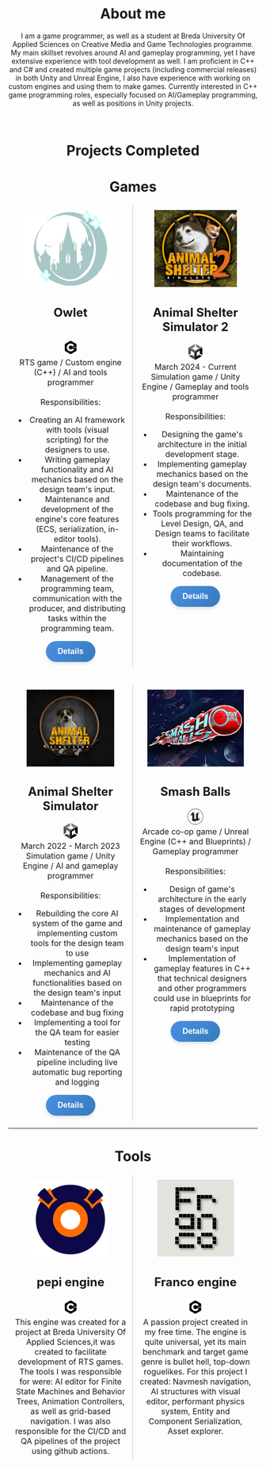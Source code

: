 
<head>
    <meta charset="UTF-8">
    <meta name="viewport" content="width=device-width, initial-scale=1.0">
    <title>Image Links with Descriptions</title>
    <style>
        .container-wrapper {
        display: flex;
        width: 100%;
        height: 100%;
        justify-content: start;
        align-items: flex-start; /* Align items from the top */
        }
        .container {
            display: flex;
            flex-direction: column;
            flex: 1;
            margin: 1px;
            padding: 10px;
            align-items: center;
            justify-content: flex-start; /* Align content at the top */
        }
        .container:not(:last-child) {
            border-right: 1px solid #ccc;
        }
        .description {
            margin: 0 !important;
            padding: 0 !important;
            font-size: 16px;
            text-align: center;
            top: 0;
        }
        .avatar
        {
                max-width:230px;
                max-height:155px;
        }
        .pretty-button {
    background: linear-gradient(135deg, #4a90e2, #357ABD); /* Toned-down blue gradient */
    border: none;
    border-radius: 25px; /* Rounded edges */
    color: white; /* White text */
    padding: 12px 24px; /* Comfortable padding */
    font-size: 16px; /* Readable font size */
    font-weight: bold;
    cursor: pointer; /* Pointer cursor on hover */
    box-shadow: 0 4px 6px rgba(0, 0, 0, 0.1); /* Soft shadow for depth */
    transition: all 0.3s ease; /* Smooth transitions */
}
.pretty-button:hover {
    background: linear-gradient(135deg, #357ABD, #4a90e2); /* Slightly reversed gradient on hover */
    box-shadow: 0 6px 10px rgba(0, 0, 0, 0.2); /* Slightly deeper shadow */
    transform: translateY(-2px); /* Slight lift on hover */
}
.pretty-button:active {
    background: linear-gradient(135deg, #326da8, #2d6a9f); /* Darker blues for active state */
    box-shadow: 0 2px 4px rgba(0, 0, 0, 0.2); /* Smaller shadow on click */
    transform: translateY(1px); /* Button press effect */
}
    </style>
        <link src="http://maxcdn.bootstrapcdn.com/font-awesome/4.1.0/css/font-awesome.min.css" rel="stylesheet">
</head>

<div>

<h1 style = "text-align: center"> About me </h1>

<p style= "text-align:center">
I am a game programmer, as well as a student at Breda University Of Applied Sciences on Creative Media and Game Technologies programme. My main skillset revolves around AI and gameplay programming, yet I have extensive experience with tool development as well. I am proficient in C++ and C# and created multiple game projects (including commercial releases) in both Unity and Unreal Engine, I also have experience with working on custom engines and using them to make games. 
Currently interested in C++ game programming roles, especially focused on AI/Gameplay programming, as well as positions in Unity projects.
</p>

</div>

<div>
<br/>
<h1 style = "text-align: center"> Projects Completed </h1>

<h1 style = "text-align: center">Games</h1>

 <div class="container-wrapper">
    <!-- Container 1 -->
    <div class="container">
        <a href="https://buas.itch.io/owlet" target="_blank">
            <img class="avatar" src="Images/owlet.png" alt="Placeholder Image" />
        </a>
        <div class="description">
            <h2>Owlet</h2>
            <br />
            <img src="Images/cpp.svg" alt="C++" style="width:32px" />
            <br />
            RTS game / Custom engine (C++) / AI and tools programmer
            <br /><br />
            Responsibilities:
            <ul>
                <li>Creating an AI framework with tools (visual scripting) for the designers to use.</li>
                <li>Writing gameplay functionality and AI mechanics based on the design team's input.</li>
                <li>Maintenance and development of the engine's core features (ECS, serialization, in-editor tools).</li>
                <li>Maintenance of the project's CI/CD pipelines and QA pipeline.</li>
                <li>Management of the programming team, communication with the producer, and distributing tasks within the programming team.</li>
            </ul>
            <button class = "pretty-button"> Details</button>
        </div>
    </div>
    <!-- Container 2 -->
    <div class="container">
        <a href="https://store.steampowered.com/app/2658510/Animal_Shelter_2/" target="_blank">
            <img src="Images/Animal2.png" class="avatar" alt="Placeholder Image" />
        </a>
        <div class="description">
            <h2>Animal Shelter Simulator 2</h2>
            <img src="Images/unity.png" alt="Unity" style="width:32px" />
            <br />
            March 2024 - Current
            <br />
            Simulation game / Unity Engine / Gameplay and tools programmer
            <br /><br />
            Responsibilities:
            <ul>
                <li>Designing the game's architecture in the initial development stage.</li>
                <li>Implementing gameplay mechanics based on the design team's documents.</li>
                <li>Maintenance of the codebase and bug fixing.</li>
                <li>Tools programming for the Level Design, QA, and Design teams to facilitate their workflows.</li>
                <li>Maintaining documentation of the codebase.</li>
            </ul>
        </div>
        <button class= "pretty-button"> Details</button>
    </div>
</div>

<br/>
<br/>
<div class="container-wrapper">
    <!-- Container 1 -->
    <div class="container">
        <a href="https://store.steampowered.com/app/1239320/Animal_Shelter/" target="_blank">
            <img src="Images/Animal 1.png" alt="Placeholder Image" class="avatar" />
        </a>
        <div class="description">
            <h2>Animal Shelter Simulator</h2>
            <img src="Images/unity.png" alt="Unity" style="width:32px" />
            <br />
            March 2022 - March 2023
            <br />
            Simulation game / Unity Engine / AI and gameplay programmer
            <br /><br />
            Responsibilities:
            <ul>
                <li>Rebuilding the core AI system of the game and implementing custom tools for the design team to use</li>
                <li>Implementing gameplay mechanics and AI functionalities based on the design team's input</li>
                <li>Maintenance of the codebase and bug fixing</li>
                <li>Implementing a tool for the QA team for easier testing</li>
                <li>Maintenance of the QA pipeline including live automatic bug reporting and logging</li>
            </ul>
        </div>
        <button class= "pretty-button"> Details</button>
    </div>
    <!-- Container 2 -->
    <div class="container">
        <a href="https://vittoriobellinello.itch.io/team-moth" target="_blank">
            <img src="Images/Smash balls.png" alt="Placeholder Image" class="avatar" />
        </a>
        <div class="description">
            <h2>Smash Balls</h2>
            <svg xmlns="http://www.w3.org/2000/svg" width="2em" height="2em" viewBox="0 0 24 24">
                <path fill="currentColor"
                    d="M12 0a12 12 0 1 0 12 12A12 12 0 0 0 12 0m0 23.52A11.52 11.52 0 1 1 23.52 12A11.52 11.52 0 0 1 12 23.52m7.13-9.791c-.206.997-1.126 3.557-4.06 4.942l-1.179-1.325l-1.988 2a7.34 7.34 0 0 1-5.804-2.978a3 3 0 0 0 .65.123c.326.006.678-.114.678-.66v-5.394a.89.89 0 0 0-1.116-.89c-.92.212-1.656 2.509-1.656 2.509a7.3 7.3 0 0 1 2.528-5.597a7.4 7.4 0 0 1 3.73-1.721c-1.006.573-1.57 1.507-1.57 2.29c0 1.262.76 1.109.984.923v7.28a1.2 1.2 0 0 0 .148.256a1.08 1.08 0 0 0 .88.445c.76 0 1.747-.868 1.747-.868V9.172c0-.6-.452-1.324-.905-1.572c0 0 .838-.149 1.484.346a6 6 0 0 1 .387-.425c1.508-1.48 2.929-1.902 4.112-2.112c0 0-2.151 1.69-2.151 3.96c0 1.687.043 5.801.043 5.801c.799.771 1.986-.342 3.059-1.441Z"/>
            </svg>
            <br />
            Arcade co-op game / Unreal Engine (C++ and Blueprints) / Gameplay programmer
            <br /><br />
            Responsibilities:
            <ul>
                <li>Design of game's architecture in the early stages of development</li>
                <li>Implementation and maintenance of gameplay mechanics based on the design team's input</li>
                <li>Implementation of gameplay features in C++ that technical designers and other programmers could use in blueprints for rapid prototyping</li>
            </ul>
        </div>
        <button class= "pretty-button"> Details</button>
    </div>
</div>

<hr/>
<h1 style = "text-align: center">Tools</h1>

 <div class="container-wrapper">
        <div class="container">
            <a href="https://www.example.com" target="_blank">
                <img src="Images/pepi_engine_logo_small.png" alt="Placeholder Image" class="avatar"/>
            </a>
  <div class="description">
                <h2>pepi engine</h2>
                        <img src = "Images/cpp.svg" alt="C++" style = "width:32px"/>
                        <br/>
                This engine was created for a project at Breda University Of Applied Sciences,it was created to facilitate development of RTS games. The tools I was responsible for were: AI editor for Finite State Machines and Behavior Trees, Animation Controllers, as well as grid-based navigation. I was also responsible for the CI/CD and QA pipelines of the project using github actions.
            </div>
        </div>
        <div class="container">
            <a href="https://github.com/FLuczak/Franco-engine" target="_blank">
                <img src="Images/Franco.png" alt="Placeholder Image" class="avatar"/>
            </a>
            <div class="description">
                <h2>Franco engine</h2>
                                        <img src = "Images/cpp.svg" alt="C++" style = "width:32px"/>
                        <br/>
                A passion project created in my free time. The engine is quite universal, yet its main benchmark and target game genre is bullet hell, top-down roguelikes. For this project I created: Navmesh navigation, AI structures with visual editor, performant physics system, Entity and Component Serialization, Asset explorer.
            </div>
        </div>
</div>


</div>
